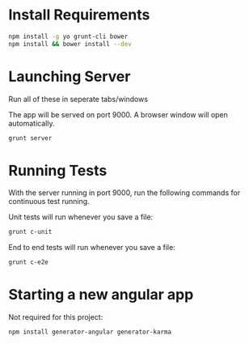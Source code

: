 # Install Requirements
```bash
npm install -g yo grunt-cli bower
npm install && bower install --dev
```

# Launching Server
Run all of these in seperate tabs/windows

The app will be served on port 9000.  A browser window will open automatically.
```bash
grunt server
```
# Running Tests

With the server running in port 9000, run the following commands for continuous test running.

Unit tests will run whenever you save a file:

```bash
grunt c-unit
```

End to end tests will run whenever you save a file:


```bash
grunt c-e2e
```


# Starting a new angular app
Not required for this project:
```bash
npm install generator-angular generator-karma
```
